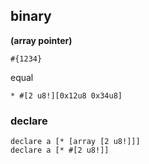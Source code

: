 ## binary

**(array pointer)**

```
#{1234}
```

equal

```
* #[2 u8!][0x12u8 0x34u8]
```

### declare

```
declare a [* [array [2 u8!]]]
declare a [* #[2 u8!]]
```
